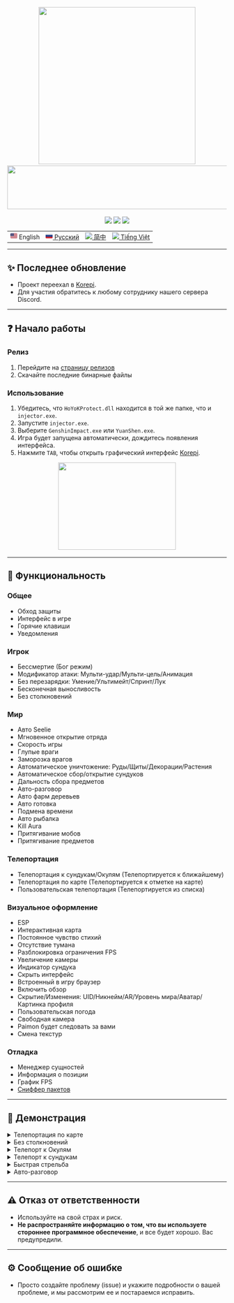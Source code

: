 <p align="center">
  <a href="#"><img width="360" height="360" src="https://media.discordapp.net/attachments/1033549666769449002/1107009612210765955/matches.png"></a>
  <a href="#"><img width="650" height="100" src="https://share.creavite.co/FBkHy3zbN4CgWCr0.gif"></a>
</p>

<p align="center">
	<a href="https://github.com/Korepi/keyauth-cpp-library/releases"><img src="https://img.shields.io/github/downloads/Korepi/keyauth-cpp-library/total.svg?style=for-the-badge&color=darkcyan"></a>
	<a href="https://github.com/Korepi/Korepi/graphs/contributors"><img src="https://img.shields.io/github/contributors/Korepi/Korepi?style=for-the-badge&color=darkcyan"></a>
	<a href="https://discord.gg/cottonbuds"><img src="https://img.shields.io/discord/440536354544156683?label=Discord&logo=discord&style=for-the-badge&color=darkviolet"></a>
</p>

<table>
  <tr>
    <td valign="center"><img src="https://github.com/twitter/twemoji/blob/master/assets/svg/1f1fa-1f1f8.svg" width="16"/> English</td>
    <td valign="center"><a href="README_ru-ru.md"><img src="https://github.com/twitter/twemoji/blob/master/assets/svg/1f1f7-1f1fa.svg" width="16"/> Русский</a></td>
    <td valign="center"><a href="README_zh-cn.md"><img src="https://em-content.zobj.net/thumbs/120/twitter/351/flag-china_1f1e8-1f1f3.png" width="16"/> 简中</a></td>
    <td valign="center"><a href="README_vi-vn.md"><img src="https://em-content.zobj.net/thumbs/160/twitter/53/flag-for-vietnam_1f1fb-1f1f3.png" width="16"/> Tiếng Việt</td>
  </tr>
</table>

---

## ✨ Последнее обновление
- Проект переехал в [Korepi](https://github.com/Korepi/Korepi-Private-Repo).
- Для участия обратитесь к любому сотруднику нашего сервера Discord.

---

## ❓ Начало работы

### Релиз
1. Перейдите на [страницу релизов](https://github.com/Korepi/keyauth-cpp-library/releases)
2. Скачайте последние бинарные файлы

### Использование
1. Убедитесь, что `HoYoKProtect.dll` находится в той же папке, что и `injector.exe`.
2. Запустите `injector.exe`.
3. Выберите `GenshinImpact.exe` или `YuanShen.exe`.
4. Игра будет запущена автоматически, дождитесь появления интерфейса.
5. Нажмите `TAB`, чтобы открыть графический интерфейс [Korepi](https://github.com/Korepi/Korepi).
<p align="center">
<a href="#"><img width="270" height="200" src="https://images.drivereasy.com/wp-content/uploads/2018/09/img_5ba9fcbbcb694.png"></a>
</p>

---
## 🎨 Функциональность

### Общее
- Обход защиты
- Интерфейс в игре
- Горячие клавиши
- Уведомления
### Игрок
- Бессмертие (Бог режим)
- Модификатор атаки: Мульти-удар/Мульти-цель/Анимация
- Без перезарядки: Умение/Ультимейт/Спринт/Лук
- Бесконечная выносливость
- Без столкновений

### Мир
- Авто Seelie
- Мгновенное открытие отряда
- Скорость игры
- Глупые враги
- Заморозка врагов
- Автоматическое уничтожение: Руды/Щиты/Декорации/Растения
- Автоматическое сбор/открытие сундуков
- Дальность сбора предметов
- Авто-разговор
- Авто фарм деревьев
- Авто готовка
- Подмена времени
- Авто рыбалка
- Kill Aura
- Притягивание мобов
- Притягивание предметов

### Телепортация
- Телепортация к сундукам/Окулям (Телепортируется к ближайшему)
- Телепортация по карте (Телепортируется к отметке на карте)
- Пользовательская телепортация (Телепортируется из списка)

### Визуальное оформление
- ESP
- Интерактивная карта
- Постоянное чувство стихий
- Отсутствие тумана
- Разблокировка ограничения FPS
- Увеличение камеры
- Индикатор сундука
- Скрыть интерфейс
- Встроенный в игру браузер
- Включить обзор
- Скрытие/Изменения: UID/Никнейм/AR/Уровень мира/Аватар/Картинка профиля
- Пользовательская погода
- Свободная камера
- Paimon будет следовать за вами
- Смена текстур

### Отладка
- Менеджер сущностей
- Информация о позиции
- График FPS
- [Сниффер пакетов](https://github.com/Akebi-Group/Akebi-PacketSniffer)

---
## 🎣 Демонстрация

<details>
  <summary>Телепортация по карте</summary>
  <img src="https://github.com/CallowBlack/gif-demos/blob/main/genshin-cheat/map-teleport-demo.gif"/>
</details>
<details>
  <summary>Без столкновений</summary>
  <img src="https://github.com/CallowBlack/gif-demos/blob/main/genshin-cheat/noclip-demo.gif"/>
</details>
<details>
  <summary>Телепорт к Окулям</summary>
  <img src="https://github.com/CallowBlack/gif-demos/blob/main/genshin-cheat/oculi-teleport-demo.gif"/>
</details>
<details>
  <summary>Телепорт к сундукам</summary>
  <img src="https://github.com/CallowBlack/gif-demos/blob/main/genshin-cheat/chest-teleport-demo.gif"/>
</details>
<details>
  <summary>Быстрая стрельба</summary>
  <img src="https://github.com/CallowBlack/gif-demos/blob/main/genshin-cheat/rapid-fire-demo.gif"/>
</details>
<details>
  <summary>Авто-разговор</summary>
  <img src="https://github.com/CallowBlack/gif-demos/blob/main/genshin-cheat/auto-talk-demo.gif"/>
</details>

---
## ⚠ Отказ от ответственности
- Используйте на свой страх и риск.
- **Не распространяйте информацию о том, что вы используете стороннее программное обеспечение**, и все будет хорошо. Вас предупредили.

---
## ⚙ Сообщение об ошибке
- Просто создайте проблему (issue) и укажите подробности о вашей проблеме, и мы рассмотрим ее и постараемся исправить.